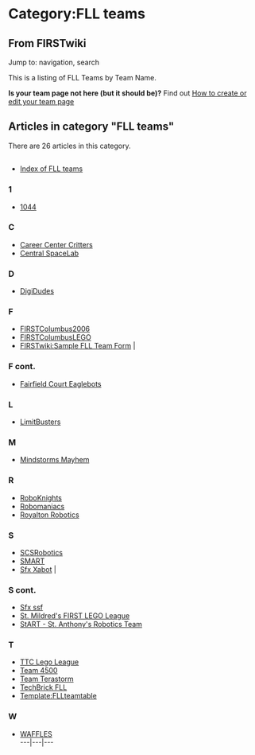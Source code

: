 # Category:FLL teams

## From FIRSTwiki

Jump to: navigation, search

This is a listing of FLL Teams by Team Name.

**Is your team page not here (but it should be)?** Find out [How to create or edit your team page](FIRSTwiki:How_to_create_or_edit_your_team_page "FIRSTwiki:How to create or edit your team page")

## Articles in category "FLL teams"

There are 26 articles in this category.

## #

- [Index of FLL teams](Index_of_FLL_teams "Index of FLL teams")

### 1

- [1044](1044 "1044")

### C

- [Career Center Critters](Career_Center_Critters "Career Center Critters")
- [Central SpaceLab](Central_SpaceLab "Central SpaceLab")

### D

- [DigiDudes](DigiDudes "DigiDudes")

### F

- [FIRSTColumbus2006](FIRSTColumbus2006 "FIRSTColumbus2006")
- [FIRSTColumbusLEGO](FIRSTColumbusLEGO "FIRSTColumbusLEGO")
- [FIRSTwiki:Sample FLL Team Form](FIRSTwiki:Sample_FLL_Team_Form "FIRSTwiki:Sample FLL Team Form") |

### F cont.

- [Fairfield Court Eaglebots](Fairfield_Court_Eaglebots "Fairfield Court Eaglebots")

### L

- [LimitBusters](LimitBusters "LimitBusters")

### M

- [Mindstorms Mayhem](Mindstorms_Mayhem "Mindstorms Mayhem")

### R

- [RoboKnights](RoboKnights "RoboKnights")
- [Robomaniacs](Robomaniacs "Robomaniacs")
- [Royalton Robotics](Royalton_Robotics "Royalton Robotics")

### S

- [SCSRobotics](SCSRobotics "SCSRobotics")
- [SMART](SMART "SMART")
- [Sfx Xabot](Sfx_Xabot "Sfx Xabot") |

### S cont.

- [Sfx ssf](Sfx_ssf "Sfx ssf")
- [St. Mildred's FIRST LEGO League](St._Mildred%27s_FIRST_LEGO_League "St. Mildred's FIRST LEGO League")
- [StART - St. Anthony's Robotics Team](StART_-_St._Anthony%E2%80%99s_Robotics_Team "StART - St. Anthony’s Robotics Team")

### T

- [TTC Lego League](TTC_Lego_League "TTC Lego League")
- [Team 4500](Team_4500 "Team 4500")
- [Team Terastorm](Team_Terastorm "Team Terastorm")
- [TechBrick FLL](TechBrick_FLL "TechBrick FLL")
- [Template:FLLteamtable](Template:FLLteamtable "Template:FLLteamtable")

### W

- [WAFFLES](WAFFLES "WAFFLES")<br>
  ---|---|---
